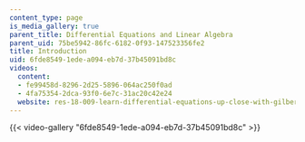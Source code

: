 ```yaml
---
content_type: page
is_media_gallery: true
parent_title: Differential Equations and Linear Algebra
parent_uid: 75be5942-86fc-6182-0f93-147523356fe2
title: Introduction
uid: 6fde8549-1ede-a094-eb7d-37b45091bd8c
videos:
  content:
  - fe99458d-8296-2d25-5896-064ac250f0ad
  - 4fa75354-2dca-93f0-6e7c-31ac20c42e24
  website: res-18-009-learn-differential-equations-up-close-with-gilbert-strang-and-cleve-moler-fall-2015
---
```



{{< video-gallery "6fde8549-1ede-a094-eb7d-37b45091bd8c" >}}

